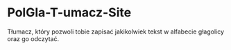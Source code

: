 # PolGla-T-umacz-Site
Tłumacz, który pozwoli tobie zapisać jakikolwiek tekst w alfabecie głagolicy oraz go odczytać. 
